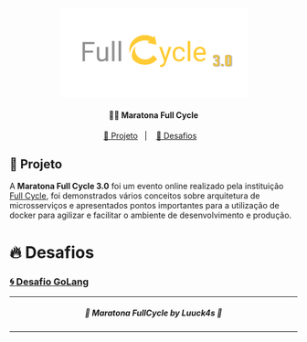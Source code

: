 <p  align="center">
<img  alt="banner" src="./.github/banner.png"   width="65%">
</p> 

<h4  align="center">
	🏃‍♂ Maratona Full Cycle 
</h4>


<p  align="center">
<a  href="#telescope-projeto">🔭 Projeto</a>&nbsp;&nbsp;&nbsp;|&nbsp;&nbsp;&nbsp
<a  href="#-desafios">💜 Desafios</a>&nbsp;&nbsp;&nbsp;
</p>


## :telescope: Projeto

A **Maratona Full Cycle 3.0** foi um evento online realizado pela instituição [Full Cycle](https://fullcycle.com.br/), foi demonstrados vários conceitos sobre arquitetura de microsserviços e apresentados pontos importantes para a utilização de docker para agilizar e facilitar o ambiente de desenvolvimento e produção.

# :fire: Desafios 


### [:cyclone: Desafio GoLang](https://github.com/Luuck4s/full-cycle/tree/main/challenger-1)


--- 

<h5 align="center"> 🚀 Maratona FullCycle  by Luuck4s 💜 </h5>

---




